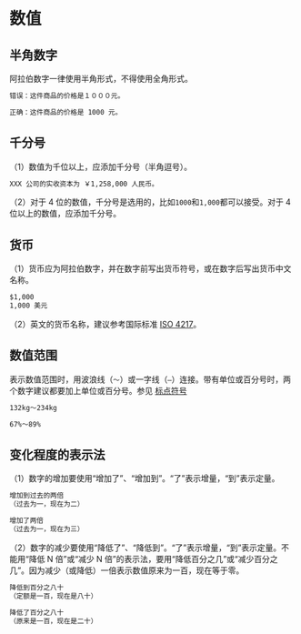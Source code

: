 # 数值

## 半角数字

阿拉伯数字一律使用半角形式，不得使用全角形式。

```markdown
错误：这件商品的价格是１０００元。

正确：这件商品的价格是 1000 元。
```

## 千分号

（1）数值为千位以上，应添加千分号（半角逗号）。

```markdown
XXX 公司的实收资本为 ￥1,258,000 人民币。
```

（2）对于 4 位的数值，千分号是选用的，比如`1000`和`1,000`都可以接受。对于 4 位以上的数值，应添加千分号。

## 货币

（1）货币应为阿拉伯数字，并在数字前写出货币符号，或在数字后写出货币中文名称。

```markdown
$1,000
1,000 美元
```

（2）英文的货币名称，建议参考国际标准 [ISO 4217](https://en.wikipedia.org/wiki/ISO_4217)。

## 数值范围

表示数值范围时，用波浪线（`～`）或一字线（`—`）连接。带有单位或百分号时，两个数字建议都要加上单位或百分号。参见 [标点符号](marks.md)

```markdown
132kg～234kg

67%～89%
```

## 变化程度的表示法

（1）数字的增加要使用“增加了”、“增加到”。“了”表示增量，“到”表示定量。

```markdown
增加到过去的两倍
（过去为一，现在为二）

增加了两倍
（过去为一，现在为三）
```

（2）数字的减少要使用“降低了”、“降低到”。“了”表示增量，“到”表示定量。不能用“降低 N 倍”或“减少 N 倍”的表示法，要用“降低百分之几”或“减少百分之几”。因为减少（或降低）一倍表示数值原来为一百，现在等于零。

```markdown
降低到百分之八十
（定额是一百，现在是八十）

降低了百分之八十
（原来是一百，现在是二十）
```
